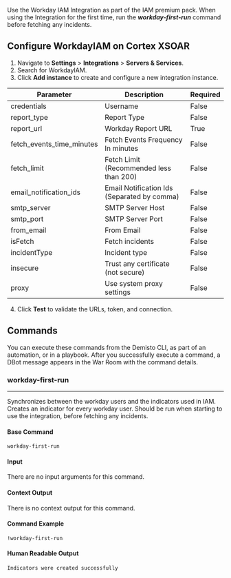 Use the Workday IAM Integration as part of the IAM premium pack.
When using the Integration for the first time, run the ***workday-first-run*** command before fetching any incidents.

## Configure WorkdayIAM on Cortex XSOAR

1. Navigate to **Settings** > **Integrations** > **Servers & Services**.
2. Search for WorkdayIAM.
3. Click **Add instance** to create and configure a new integration instance.

| **Parameter** | **Description** | **Required** |
| --- | --- | --- |
| credentials | Username | False |
| report_type | Report Type | False |
| report_url | Workday Report URL | True |
| fetch_events_time_minutes | Fetch Events Frequency In minutes | False |
| fetch_limit | Fetch Limit \(Recommended less than 200\) | False |
| email_notification_ids | Email Notification Ids \(Separated by comma\) | False |
| smtp_server | SMTP Server Host | False |
| smtp_port | SMTP Server Port | False |
| from_email | From Email | False |
| isFetch | Fetch incidents | False |
| incidentType | Incident type | False |
| insecure | Trust any certificate \(not secure\) | False |
| proxy | Use system proxy settings | False |

4. Click **Test** to validate the URLs, token, and connection.
## Commands
You can execute these commands from the Demisto CLI, as part of an automation, or in a playbook.
After you successfully execute a command, a DBot message appears in the War Room with the command details.
### workday-first-run
***
Synchronizes between the workday users and the indicators used in IAM. Creates an indicator for every workday user. Should be run when starting to use the integration, before fetching any incidents.


#### Base Command

`workday-first-run`
#### Input

There are no input arguments for this command.

#### Context Output

There is no context output for this command.

#### Command Example
``` 
!workday-first-run
```

#### Human Readable Output
```
Indicators were created successfully
```

